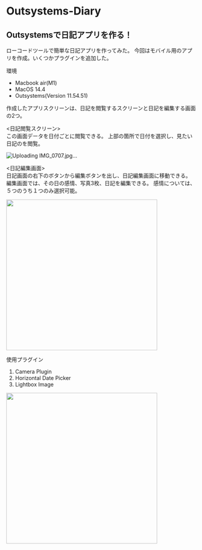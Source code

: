 # Outsystems-Diary

##  Outsystemsで日記アプリを作る！

ローコードツールで簡単な日記アプリを作ってみた。
今回はモバイル用のアプリを作成。いくつかプラグインを追加した。

環境
*  Macbook air(M1)
*  MacOS 14.4
*  Outsystems(Version 11.54.51)



作成したアプリスクリーンは、日記を閲覧するスクリーンと日記を編集する画面の2つ。


<日記閲覧スクリーン>   
この画面データを日付ごとに閲覧できる。
上部の箇所で日付を選択し、見たい日記のを閲覧。

![Uploading IMG_0707.jpg…]()




<日記編集画面>  
日記画面の右下のボタンから編集ボタンを出し、日記編集画面に移動できる。
編集画面では、その日の感情、写真3枚、日記を編集できる。
感情については、５つのうち１つのみ選択可能。

 
<img src="https://github.com/yuto1201-UESG/Outsystems-Diary/assets/163832489/959d4971-349a-4525-be9f-b4785fea865e" width="400">

使用プラグイン
1.  Camera Plugin
2.  Horizontal Date Picker
3.  Lightbox Image

<img src="https://github.com/yuto1201-UESG/Outsystems-Diary/assets/163832489/21923cd2-5d3c-4dff-98ee-9cb73db921ce" width="400">










